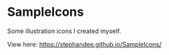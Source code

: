 # SampleIcons
Some illustration icons I created myself.

View here: https://stephandee.github.io/SampleIcons/
